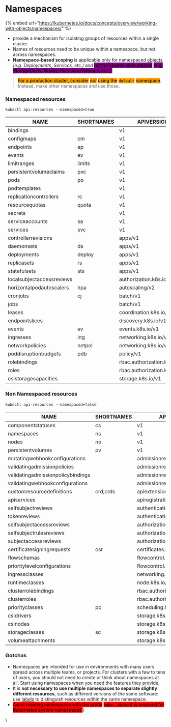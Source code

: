 # Namespaces

{% embed url="https://kubernetes.io/docs/concepts/overview/working-with-objects/namespaces/" %}

* provide a mechanism for isolating groups of resources within a single cluster.
* Names of resources need to be unique within a namespace, but not across namespaces.
* **Namespace-based scoping** is applicable only for namespaced [objects](https://kubernetes.io/docs/concepts/overview/working-with-objects/#kubernetes-objects) _(e.g. Deployments, Services, etc.)_ and <mark style="background-color:purple;">not for cluster-wide objects</mark> <mark style="background-color:purple;"></mark>_<mark style="background-color:purple;">(e.g. StorageClass, Nodes, PersistentVolumes, etc.)</mark>_<mark style="background-color:purple;">.</mark>

> <mark style="background-color:orange;">For a production cluster, consider</mark> <mark style="background-color:orange;"></mark>_<mark style="background-color:orange;">not</mark>_ <mark style="background-color:orange;"></mark><mark style="background-color:orange;">using the</mark> <mark style="background-color:orange;"></mark><mark style="background-color:orange;">`default`</mark> <mark style="background-color:orange;"></mark><mark style="background-color:orange;">namespace</mark>. Instead, make other namespaces and use those.

### Namespaced resources

```
kubectl api-resources --namespaced=true
```

<table data-full-width="true"><thead><tr><th>NAME</th><th>SHORTNAMES</th><th>APIVERSION</th><th>NAMESPACED</th><th>KIND</th></tr></thead><tbody><tr><td>bindings</td><td></td><td>v1</td><td>true</td><td>Binding</td></tr><tr><td>configmaps</td><td>cm</td><td>v1</td><td>true</td><td>ConfigMap</td></tr><tr><td>endpoints</td><td>ep</td><td>v1</td><td>true</td><td>Endpoints</td></tr><tr><td>events</td><td>ev</td><td>v1</td><td>true</td><td>Event</td></tr><tr><td>limitranges</td><td>limits</td><td>v1</td><td>true</td><td>LimitRange</td></tr><tr><td>persistentvolumeclaims</td><td>pvc</td><td>v1</td><td>true</td><td>PersistentVolumeClaim</td></tr><tr><td>pods</td><td>po</td><td>v1</td><td>true</td><td>Pod</td></tr><tr><td>podtemplates</td><td></td><td>v1</td><td>true</td><td>PodTemplate</td></tr><tr><td>replicationcontrollers</td><td>rc</td><td>v1</td><td>true</td><td>ReplicationController</td></tr><tr><td>resourcequotas</td><td>quota</td><td>v1</td><td>true</td><td>ResourceQuota</td></tr><tr><td>secrets</td><td></td><td>v1</td><td>true</td><td>Secret</td></tr><tr><td>serviceaccounts</td><td>sa</td><td>v1</td><td>true</td><td>ServiceAccount</td></tr><tr><td>services</td><td>svc</td><td>v1</td><td>true</td><td>Service</td></tr><tr><td>controllerrevisions</td><td></td><td>apps/v1</td><td>true</td><td>ControllerRevision</td></tr><tr><td>daemonsets</td><td>ds</td><td>apps/v1</td><td>true</td><td>DaemonSet</td></tr><tr><td>deployments</td><td>deploy</td><td>apps/v1</td><td>true</td><td>Deployment</td></tr><tr><td>replicasets</td><td>rs</td><td>apps/v1</td><td>true</td><td>ReplicaSet</td></tr><tr><td>statefulsets</td><td>sts</td><td>apps/v1</td><td>true</td><td>StatefulSet</td></tr><tr><td>localsubjectaccessreviews</td><td></td><td>authorization.k8s.io/v1</td><td>true</td><td>LocalSubjectAccessReview</td></tr><tr><td>horizontalpodautoscalers</td><td>hpa</td><td>autoscaling/v2</td><td>true</td><td>HorizontalPodAutoscaler</td></tr><tr><td>cronjobs</td><td>cj</td><td>batch/v1</td><td>true</td><td>CronJob</td></tr><tr><td>jobs</td><td></td><td>batch/v1</td><td>true</td><td>Job</td></tr><tr><td>leases</td><td></td><td>coordination.k8s.io/v1</td><td>true</td><td>Lease</td></tr><tr><td>endpointslices</td><td></td><td>discovery.k8s.io/v1</td><td>true</td><td>EndpointSlice</td></tr><tr><td>events</td><td>ev</td><td>events.k8s.io/v1</td><td>true</td><td>Event</td></tr><tr><td>ingresses</td><td>ing</td><td>networking.k8s.io/v1</td><td>true</td><td>Ingress</td></tr><tr><td>networkpolicies</td><td>netpol</td><td>networking.k8s.io/v1</td><td>true</td><td>NetworkPolicy</td></tr><tr><td>poddisruptionbudgets</td><td>pdb</td><td>policy/v1</td><td>true</td><td>PodDisruptionBudget</td></tr><tr><td>rolebindings</td><td></td><td>rbac.authorization.k8s.io/v1</td><td>true</td><td>RoleBinding</td></tr><tr><td>roles</td><td></td><td>rbac.authorization.k8s.io/v1</td><td>true</td><td>Role</td></tr><tr><td>csistoragecapacities</td><td></td><td>storage.k8s.io/v1</td><td>true</td><td>CSIStorageCapacity</td></tr></tbody></table>

### Non Namespaced resources

```
kubectl api-resources --namespaced=false
```

<table data-full-width="true"><thead><tr><th>NAME</th><th>SHORTNAMES</th><th>APIVERSION</th><th>NAMESPACED</th><th>KIND</th></tr></thead><tbody><tr><td>componentstatuses</td><td>cs</td><td>v1</td><td>false</td><td>ComponentStatus</td></tr><tr><td>namespaces</td><td>ns</td><td>v1</td><td>false</td><td>Namespace</td></tr><tr><td>nodes</td><td>no</td><td>v1</td><td>false</td><td>Node</td></tr><tr><td>persistentvolumes</td><td>pv</td><td>v1</td><td>false</td><td>PersistentVolume</td></tr><tr><td>mutatingwebhookconfigurations</td><td></td><td>admissionregistration.k8s.io/v1</td><td>false</td><td>MutatingWebhookConfiguration</td></tr><tr><td>validatingadmissionpolicies</td><td></td><td>admissionregistration.k8s.io/v1</td><td>false</td><td>ValidatingAdmissionPolicy</td></tr><tr><td>validatingadmissionpolicybindings</td><td></td><td>admissionregistration.k8s.io/v1</td><td>false</td><td>ValidatingAdmissionPolicyBinding</td></tr><tr><td>validatingwebhookconfigurations</td><td></td><td>admissionregistration.k8s.io/v1</td><td>false</td><td>ValidatingWebhookConfiguration</td></tr><tr><td>customresourcedefinitions</td><td>crd,crds</td><td>apiextensions.k8s.io/v1</td><td>false</td><td>CustomResourceDefinition</td></tr><tr><td>apiservices</td><td></td><td>apiregistration.k8s.io/v1</td><td>false</td><td>APIService</td></tr><tr><td>selfsubjectreviews</td><td></td><td>authentication.k8s.io/v1</td><td>false</td><td>SelfSubjectReview</td></tr><tr><td>tokenreviews</td><td></td><td>authentication.k8s.io/v1</td><td>false</td><td>TokenReview</td></tr><tr><td>selfsubjectaccessreviews</td><td></td><td>authorization.k8s.io/v1</td><td>false</td><td>SelfSubjectAccessReview</td></tr><tr><td>selfsubjectrulesreviews</td><td></td><td>authorization.k8s.io/v1</td><td>false</td><td>SelfSubjectRulesReview</td></tr><tr><td>subjectaccessreviews</td><td></td><td>authorization.k8s.io/v1</td><td>false</td><td>SubjectAccessReview</td></tr><tr><td>certificatesigningrequests</td><td>csr</td><td>certificates.k8s.io/v1</td><td>false</td><td>CertificateSigningRequest</td></tr><tr><td>flowschemas</td><td></td><td>flowcontrol.apiserver.k8s.io/v1</td><td>false</td><td>FlowSchema</td></tr><tr><td>prioritylevelconfigurations</td><td></td><td>flowcontrol.apiserver.k8s.io/v1</td><td>false</td><td>PriorityLevelConfiguration</td></tr><tr><td>ingressclasses</td><td></td><td>networking.k8s.io/v1</td><td>false</td><td>IngressClass</td></tr><tr><td>runtimeclasses</td><td></td><td>node.k8s.io/v1</td><td>false</td><td>RuntimeClass</td></tr><tr><td>clusterrolebindings</td><td></td><td>rbac.authorization.k8s.io/v1</td><td>false</td><td>ClusterRoleBinding</td></tr><tr><td>clusterroles</td><td></td><td>rbac.authorization.k8s.io/v1</td><td>false</td><td>ClusterRole</td></tr><tr><td>priorityclasses</td><td>pc</td><td>scheduling.k8s.io/v1</td><td>false</td><td>PriorityClass</td></tr><tr><td>csidrivers</td><td></td><td>storage.k8s.io/v1</td><td>false</td><td>CSIDriver</td></tr><tr><td>csinodes</td><td></td><td>storage.k8s.io/v1</td><td>false</td><td>CSINode</td></tr><tr><td>storageclasses</td><td>sc</td><td>storage.k8s.io/v1</td><td>false</td><td>StorageClass</td></tr><tr><td>volumeattachments</td><td></td><td>storage.k8s.io/v1</td><td>false</td><td>VolumeAttachment</td></tr></tbody></table>

### Gotchas

* Namespaces are intended for use in environments with many users spread across multiple teams, or projects. For clusters with a few to tens of users, you should not need to create or think about namespaces at all. Start using namespaces when you need the features they provide.
* It is **not necessary to use multiple namespaces to separate slightly different resources**, such as different versions of the same software: use [labels](https://kubernetes.io/docs/concepts/overview/working-with-objects/labels) to distinguish resources within the same namespace.
* <mark style="background-color:red;">Avoid creating namespaces with the prefix</mark> <mark style="background-color:red;"></mark><mark style="background-color:red;">`kube-`</mark><mark style="background-color:red;">, since it is reserved for Kubernetes system namespaces.</mark>\


\
